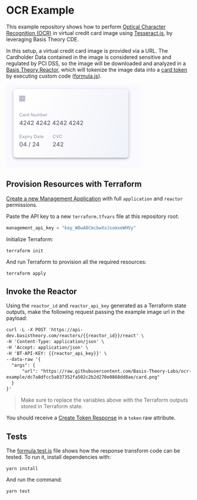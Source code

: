 # OCR Example

This example repository shows how to perform [Optical Character Recognition (OCR)](https://en.wikipedia.org/wiki/Optical_character_recognition) in virtual credit card image using [Tesseract.js](https://tesseract.projectnaptha.com), by leveraging Basis Theory CDE.

In this setup, a virtual credit card image is provided via a URL. The Cardholder Data contained in the image is considered sensitive and regulated by PCI DSS, so the image will be downloaded and analyzed in a [Basis Theory Reactor](https://developers.basistheory.com/docs/concepts/what-are-reactors), which will tokenize the image data into a [card token](https://developers.basistheory.com/docs/api/tokens/#card-object) by executing custom code ([formula.js](./formula.js)).

![Example Card Image](assets/card.png)

## Provision Resources with Terraform

[Create a new Management Application](https://portal.basistheory.com/applications/create?name=Terraform&permissions=application%3Acreate&permissions=application%3Aread&permissions=application%3Aupdate&permissions=application%3Adelete&permissions=reactor%3Acreate&permissions=reactor%3Aread&permissions=reactor%3Aupdate&permissions=reactor%3Adelete&type=management) with full `application` and `reactor` permissions.

Paste the API key to a new `terraform.tfvars` file at this repository root:

```terraform
management_api_key = "key_W8wA8CmcbwXxJsomxeWHVy"
```

Initialize Terraform:

```shell
terraform init
```

And run Terraform to provision all the required resources:

```shell
terraform apply
```

## Invoke the Reactor

Using the `reactor_id` and `reactor_api_key` generated as a Terraform state outputs, make the following request passing the example image url in the payload:

```shell
curl -L -X POST 'https://api-dev.basistheory.com/reactors/{{reactor_id}}/react' \
-H 'Content-Type: application/json' \
-H 'Accept: application/json' \
-H 'BT-API-KEY: {{reactor_api_key}}' \
--data-raw '{
  "args": {
      "url": "https://raw.githubusercontent.com/Basis-Theory-Labs/ocr-example/dc7a8dfcc5a837352fa502c2b2d270e0868dd8ae/card.png"
  }
}'
```

> Make sure to replace the variables above with the Terraform outputs stored in Terraform state.

You should receive a [Create Token Response](https://developers.basistheory.com/docs/api/tokens/#create-token) in a `token` raw attribute. 

## Tests

The [formula.test.js](formula.test.js) file shows how the response transform code can be tested. To run it, install dependencies with:

```shell
yarn install
```

And run the command:

```
yarn test
```

